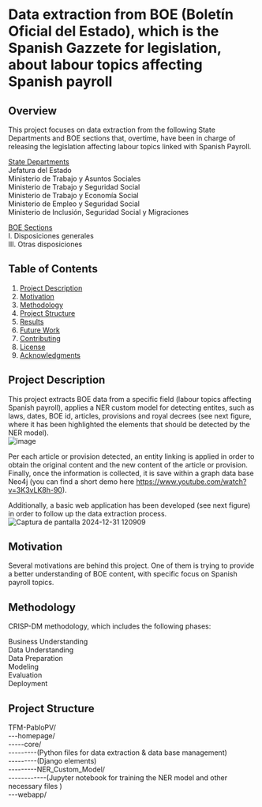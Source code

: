 # Data extraction from BOE (Boletín Oficial del Estado), which is the Spanish Gazzete for legislation, about labour topics affecting Spanish payroll
## Overview
This project focuses on data extraction from the following State Departments and BOE sections that, overtime, have been in charge of releasing the legislation affecting labour topics linked with Spanish Payroll.

<ins>State Departments</ins><br/>
Jefatura del Estado<br/>
Ministerio de Trabajo y Asuntos Sociales<br/>
Ministerio de Trabajo y Seguridad Social<br/>
Ministerio de Trabajo y Economía Social<br/>
Ministerio de Empleo y Seguridad Social<br/>
Ministerio de Inclusión, Seguridad Social y Migraciones<br/>

<ins>BOE Sections</ins><br/>
I. Disposiciones generales<br/>
III. Otras disposiciones<br/>

## Table of Contents
1. [Project Description](#project-description)
2. [Motivation](#motivation)
3. [Methodology](#methodology)
4. [Project Structure](#project-structure)
5. [Results](#results)
6. [Future Work](#future-work)
7. [Contributing](#contributing)
8. [License](#license)
9. [Acknowledgments](#acknowledgments)

## Project Description
This project extracts BOE data from a specific field (labour topics affecting Spanish payroll), applies a NER custom model for detecting entites, such as laws, dates, BOE id, articles, provisions and royal decrees (see next figure, where it has been highlighted the elements that should be detected by the NER model).  <br/>
![image](https://github.com/user-attachments/assets/25924145-9e7e-49d3-a936-a708d3df1fd2)

Per each article or provision detected, an entity linking is applied in order to obtain the original content and the new content of the article or provision. Finally, once the information is collected, it is save within a graph data base Neo4j (you can find a short demo here https://www.youtube.com/watch?v=3K3vLK8h-90). <br/>

Additionally, a basic web application has been developed (see next figure) in order to follow up the data extraction process. <br/>
![Captura de pantalla 2024-12-31 120909](https://github.com/user-attachments/assets/17937f2d-ad45-4ee8-8dd8-bcbf87339bbe)

## Motivation
Several motivations are behind this project. One of them is trying to provide a better understanding of BOE content, with specific focus on Spanish payroll topics.

## Methodology

CRISP-DM methodology, which includes the following phases:<br/>

Business Understanding<br/>
Data Understanding<br/>
Data Preparation<br/>
Modeling<br/>
Evaluation<br/>
Deployment<br/>

## Project Structure

TFM-PabloPV/<br/>
---homepage/<br/>
-----core/<br/>
---------(Python files for data extraction & data base management)<br/> 
---------(Django elements)<br/> 
---------NER_Custom_Model/<br/>
------------(Jupyter notebook for training the NER model and other necessary files ) <br/> 
---webapp/<br/>  

